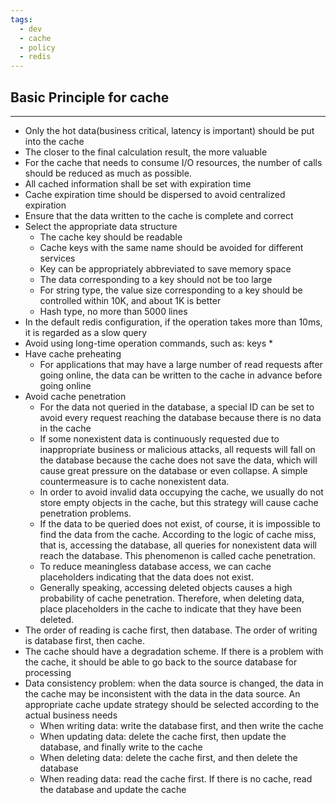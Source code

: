 ```yaml
---
tags:
  - dev
  - cache
  - policy
  - redis
---
```

## Basic Principle for cache
---
- Only the hot data(business critical, latency is important) should be put into the cache
- The closer to the final calculation result, the more valuable
- For the cache that needs to consume I/O resources, the number of calls should be reduced as much as possible.
- All cached information shall be set with expiration time
- Cache expiration time should be dispersed to avoid centralized expiration
- Ensure that the data written to the cache is complete and correct
- Select the appropriate data structure
	- The cache key should be readable
	- Cache keys with the same name should be avoided for different services
	- Key can be appropriately abbreviated to save memory space
	- The data corresponding to a key should not be too large
	- For string type, the value size corresponding to a key should be controlled within 10K, and about 1K is better
	- Hash type, no more than 5000 lines
- In the default redis configuration, if the operation takes more than 10ms, it is regarded as a slow query
- Avoid using long-time operation commands, such as: keys *
- Have cache preheating
	- For applications that may have a large number of read requests after going online, the data can be written to the cache in advance before going online
- Avoid cache penetration 
	- For the data not queried in the database, a special ID can be set to avoid every request reaching the database because there is no data in the cache
	- If some nonexistent data is continuously requested due to inappropriate business or malicious attacks, all requests will fall on the database because the cache does not save the data, which will cause great pressure on the database or even collapse. A simple countermeasure is to cache nonexistent data.
	- In order to avoid invalid data occupying the cache, we usually do not store empty objects in the cache, but this strategy will cause cache penetration problems.
	- If the data to be queried does not exist, of course, it is impossible to find the data from the cache. According to the logic of cache miss, that is, accessing the database, all queries for nonexistent data will reach the database. This phenomenon is called cache penetration.
	- To reduce meaningless database access, we can cache placeholders indicating that the data does not exist.
	- Generally speaking, accessing deleted objects causes a high probability of cache penetration. Therefore, when deleting data, place placeholders in the cache to indicate that they have been deleted.
- The order of reading is cache first, then database. The order of writing is database first, then cache.
- The cache should have a degradation scheme. If there is a problem with the cache, it should be able to go back to the source database for processing
- Data consistency problem: when the data source is changed, the data in the cache may be inconsistent with the data in the data source. An appropriate cache update strategy should be selected according to the actual business needs
	- When writing data: write the database first, and then write the cache
	- When updating data: delete the cache first, then update the database, and finally write to the cache
	- When deleting data: delete the cache first, and then delete the database
	- When reading data: read the cache first. If there is no cache, read the database and update the cache